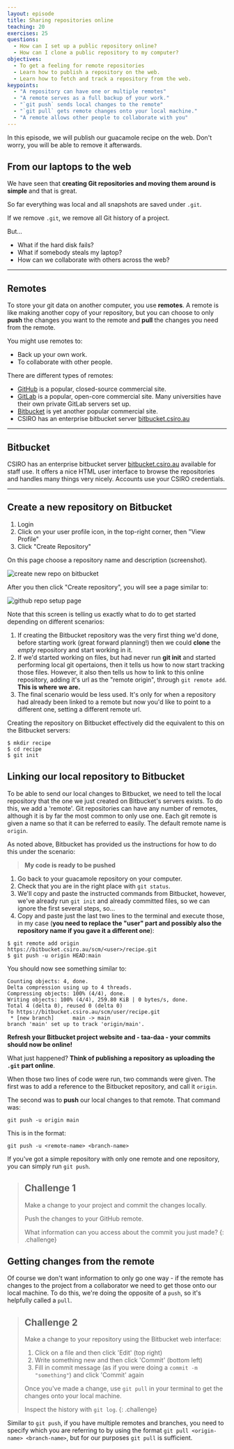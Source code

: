 ```yaml
---
layout: episode
title: Sharing repositories online
teaching: 20
exercises: 25
questions:
  - How can I set up a public repository online?
  - How can I clone a public repository to my computer?
objectives:
  - To get a feeling for remote repositories 
  - Learn how to publish a repository on the web.
  - Learn how to fetch and track a repository from the web.
keypoints:
  - "A repository can have one or multiple remotes"
  - "A remote serves as a full backup of your work."
  - "`git push` sends local changes to the remote"
  - "`git pull` gets remote changes onto your local machine."
  - "A remote allows other people to collaborate with you"
---
```


In this episode, we will publish our guacamole recipe on the web. Don't worry, you will be able
to remove it afterwards.


## From our laptops to the web

We have seen that **creating Git repositories and moving them around is
simple** and that is great.

So far everything was local and all snapshots are saved under `.git`.

If we remove `.git`, we remove all Git history of a project.

But...
- What if the hard disk fails?
- What if somebody steals my laptop?
- How can we collaborate with others across the web?

---

## Remotes

To store your git data on another computer, you use **remotes**.  A
remote is like making another copy of your repository, but you can choose to only
**push** the changes you want to the remote and **pull** the changes you need
from the remote.

You might use remotes to:
- Back up your own work.
- To collaborate with other people.

There are different types of remotes:
- [GitHub](https://github.com) is a popular, closed-source commercial site.
- [GitLab](https://about.gitlab.com) is a popular, open-core
  commercial site.  Many universities have their own private GitLab servers
  set up.
- [Bitbucket](https://bitbucket.org) is yet another popular commercial site.
- CSIRO has an enterprise bitbucket server [bitbucket.csiro.au](bitbucket.csiro.au)

---

## Bitbucket

CSIRO has an enterprise bitbucket server [bitbucket.csiro.au](bitbucket.csiro.au) 
available for staff use. It offers a nice HTML user interface to browse the repositories 
and handles many things very nicely. Accounts use your CSIRO credentials. 

---

## Create a new repository on Bitbucket

1. Login
2. Click on your user profile icon, in the top-right corner, then "View Profile"
3. Click "Create Repository"

On this page choose a repository name and description (screenshot).

![create new repo on bitbucket](../fig/bitbucket/create.png)
  

After you then click "Create repository", you will see a page similar to:

![github repo setup page](../fig/bitbucket/init.png)  
  
Note that this screen is telling us exactly what to do to get started depending on different scenarios:
1. If creating the Bitbucket repository was the very first thing we'd done, before starting work (great
forward planning!) then we could **clone** the *empty* repository and start working in it. 
2. If we'd started working on files, but had never run **git init** and started performing local git 
opertaions, then it tells us how to now start tracking those files. However, it also then tells us how 
to link to this online repository, adding it's url as the "remote origin", through `git remote add`. 
**This is where we are.** 
3. The final scenario would be less used. It's only for when a repository had already been linked to a remote
but now you'd like to point to a different one, setting a different remote url.  
  
Creating the repository on Bitbucket effectively did the equivalent to this on the Bitbucket servers:  

```
$ mkdir recipe 
$ cd recipe
$ git init
```


## Linking our local repository to Bitbucket

To be able to send our local changes to Bitbucket, we need to tell the local repository that the one we just 
created on Bitbucket's servers exists. To do this, we add a 'remote'. Git repositories can have any number of 
remotes, although it is by far the most common to only use one. Each git remote is given a name so that it can 
be referred to easily. The default remote name is `origin`.

As noted above, Bitbucket has provided us the instructions for how to do this under the scenario:

> **My code is ready to be pushed**

1. Go back to your guacamole repository on your computer.
2. Check that you are in the right place with `git status`.
3. We'll copy and paste the instructed commands from Bitbucket, however, we've already run `git init` and
already committed files, so we can ignore the first several steps, so...
3. Copy and paste just the last two lines to the terminal and execute those, in my case (**you
  need to replace the "user" part and possibly also the repository name if you gave it a different one**):

```shell
$ git remote add origin https://bitbucket.csiro.au/scm/<user>/recipe.git
$ git push -u origin HEAD:main
```

You should now see something similar to:

```
Counting objects: 4, done.
Delta compression using up to 4 threads.
Compressing objects: 100% (4/4), done.
Writing objects: 100% (4/4), 259.80 KiB | 0 bytes/s, done.
Total 4 (delta 0), reused 0 (delta 0)
To https://bitbucket.csiro.au/scm/user/recipe.git
 * [new branch]      main -> main
branch 'main' set up to track 'origin/main'.
```

**Refresh your Bitbucket project website and - taa-daa - your commits should now be
online!**

What just happened? **Think of publishing a repository as uploading the `.git` part online**.

When those two lines of code were run, two commands were given. The first was to add a reference to the 
Bitbucket repository, and call it `origin`.

The second was to **push** our local changes to that remote. That command was:

```
git push -u origin main
```

This is in the format:

```
git push -u <remote-name> <branch-name>
```

If you've got a simple repository with only one remote and one repository, you can simply run `git push`.


> ## Challenge 1
>
> Make a change to your project and commit the changes locally. 
>
> Push the changes to your GitHub remote.
> 
> What information can you access about the commit you just made?
{: .challenge}

## Getting changes from the remote

Of course we don't want information to only go one way - if the remote has changes to the project from a collaborator 
we need to get those onto our local machine. To do this, we're doing the opposite of a `push`, so it's helpfully 
called a `pull`.

> ## Challenge 2
> 
> Make a change to your repository using the Bitbucket web interface: 
> 1. Click on a file and then click 'Edit' (top right)
> 2. Write something new and then click 'Commit' (bottom left)
> 3. Fill in commit message (as if you were doing a `commit -m "something"`) and click 'Commit' again
>
> Once you've made a change, use `git pull` in your terminal to get the changes onto your local machine.
>
> Inspect the history with `git log`.
{: .challenge}


Similar to `git push`, if you have multiple remotes and branches, you need to specify which you are referring 
to by using the format `git pull <origin-name> <branch-name>`, but for our purposes `git pull` is sufficient.
